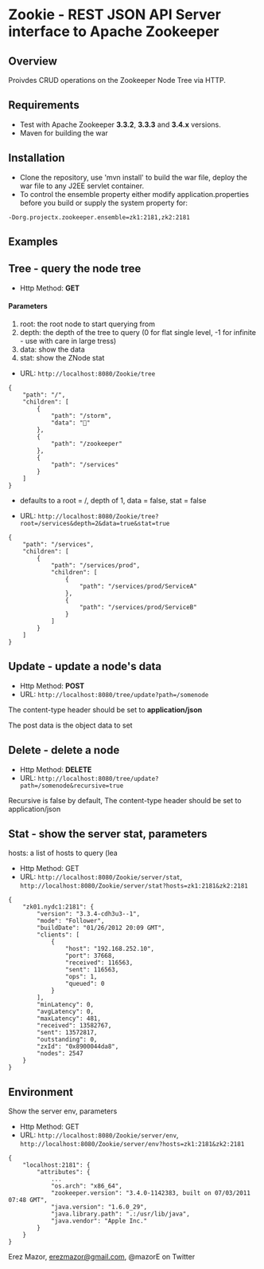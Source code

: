 # Zookie - REST JSON API Server interface to Apache Zookeeper

## Overview
Proivdes CRUD operations on the Zookeeper Node Tree via HTTP.

## Requirements
* Test with Apache Zookeeper **3.3.2**, **3.3.3** and **3.4.x** versions.
* Maven for building the war

## Installation
* Clone the repository, use 'mvn install' to build the war file, deploy the war file to any J2EE servlet container.
* To control the ensemble property either modify application.properties before you build or supply the system property for:

```
-Dorg.projectx.zookeeper.ensemble=zk1:2181,zk2:2181
```

## Examples

## Tree - query the node tree

* Http Method: **GET**

#### Parameters

1. root: the root node to start querying from
2. depth: the depth of the tree to query (0 for flat single level, -1 for infinite - use with care in large tress)
3. data: show the data
4. stat: show the ZNode stat

* URL: ```http://localhost:8080/Zookie/tree``` 

```
{
    "path": "/", 
    "children": [
        {
            "path": "/storm", 
            "data": ""
        }, 
        {
            "path": "/zookeeper"
        }, 
        {
            "path": "/services"
        }
    ]
}
```

* defaults to a root = /, depth of 1, data = false, stat = false

* URL:  ```http://localhost:8080/Zookie/tree?root=/services&depth=2&data=true&stat=true```

```
{
    "path": "/services", 
    "children": [
        {
            "path": "/services/prod", 
            "children": [
                {
                    "path": "/services/prod/ServiceA"
                }, 
                {
                    "path": "/services/prod/ServiceB"
                }
            ]
        }
    ]
}
```
## Update - update a node's data

* Http Method: **POST**
* URL: ```http://localhost:8080/tree/update?path=/somenode```

The content-type header should be set to **application/json**

The post data is the object data to set

## Delete - delete a node

* Http Method: **DELETE**
* URL:  ```http://localhost:8080/tree/update?path=/somenode&recursive=true```

Recursive is false by default, 
The content-type header should be set to application/json 

## Stat - show the server stat, parameters

hosts: a list of hosts to query (lea

* Http Method: GET
* URL:  ```http://localhost:8080/Zookie/server/stat```,  ```http://localhost:8080/Zookie/server/stat?hosts=zk1:2181&zk2:2181```

```
{
    "zk01.nydc1:2181": {
        "version": "3.3.4-cdh3u3--1", 
        "mode": "Follower", 
        "buildDate": "01/26/2012 20:09 GMT", 
        "clients": [
            {
                "host": "192.168.252.10", 
                "port": 37668, 
                "received": 116563, 
                "sent": 116563, 
                "ops": 1, 
                "queued": 0
            }
        ], 
        "minLatency": 0, 
        "avgLatency": 0, 
        "maxLatency": 481, 
        "received": 13582767, 
        "sent": 13572817, 
        "outstanding": 0, 
        "zxId": "0x8900044da8", 
        "nodes": 2547
    }
}
```


## Environment

Show the server env, parameters

* Http Method: GET
* URL: ```http://localhost:8080/Zookie/server/env```, ```http://localhost:8080/Zookie/server/env?hosts=zk1:2181&zk2:2181```

```
{
    "localhost:2181": {
        "attributes": {
            ...
            "os.arch": "x86_64", 
            "zookeeper.version": "3.4.0-1142383, built on 07/03/2011 07:48 GMT", 
            "java.version": "1.6.0_29", 
            "java.library.path": ".:/usr/lib/java", 
            "java.vendor": "Apple Inc."
        }
    }
}
```

Erez Mazor, erezmazor@gmail.com, @mazorE on Twitter
